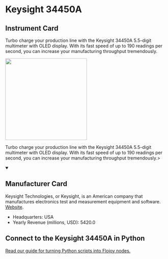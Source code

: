 
# Keysight 34450A

## Instrument Card

<div className="flex">

<div>

Turbo charge your production line with the Keysight 34450A 5.5-digit multimeter with OLED display. With its fast speed of up to 190 readings per second, you can increase your manufacturing throughput tremendously.

</div>

<img width="256" src="https://v5.airtableusercontent.com/v1/19/19/1691539200000/ZGd3xgFVVDN87q_4ankw8g/gP8JlDLRAu4YK4dy8e20kdP10fO7NHH6AOqKxDAWkNkmhbt5jkPBe27KZXR2RLMZbWQm-tqBBy07ld2_0KJQEO_ZISDPlGHLULpC2VM1oqg/03AaVY0ptNyCXUxeM8OcdVLXwXL50Kfk2KzfJXea3Ac"/>

</div>

Turbo charge your production line with the Keysight 34450A 5.5-digit multimeter with OLED display. With its fast speed of up to 190 readings per second, you can increase your manufacturing throughput tremendously.>

<details open>
<summary><h2>Manufacturer Card</h2></summary>

Keysight Technologies, or Keysight, is an American company that manufactures electronics test and measurement equipment and software. <a href="https://www.keysight.com/us/en/home.html">Website</a>.

<ul>
  <li>Headquarters: USA</li>
  <li>Yearly Revenue (millions, USD): 5420.0</li>
</ul>
</details>

## Connect to the Keysight 34450A in Python

[Read our guide for turning Python scripts into Flojoy nodes.](https://docs.flojoy.ai/custom-nodes/creating-custom-node/)


